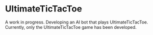 # UltimateTicTacToe
A work in progress. Developing an AI bot that plays UltimateTicTacToe. Currently, only the UltimateTicTacToe game has been developed.
